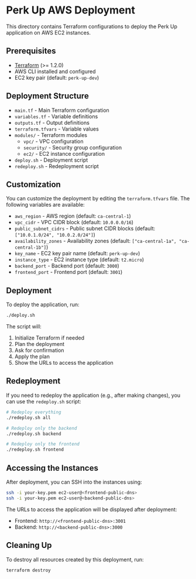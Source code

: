# Perk Up AWS Deployment

This directory contains Terraform configurations to deploy the Perk Up application on AWS EC2 instances.

## Prerequisites

- [Terraform](https://www.terraform.io/downloads.html) (>= 1.2.0)
- AWS CLI installed and configured
- EC2 key pair (default: `perk-up-dev`)

## Deployment Structure

- `main.tf` - Main Terraform configuration
- `variables.tf` - Variable definitions
- `outputs.tf` - Output definitions
- `terraform.tfvars` - Variable values
- `modules/` - Terraform modules
  - `vpc/` - VPC configuration
  - `security/` - Security group configuration
  - `ec2/` - EC2 instance configuration
- `deploy.sh` - Deployment script
- `redeploy.sh` - Redeployment script

## Customization

You can customize the deployment by editing the `terraform.tfvars` file. The following variables are available:

- `aws_region` - AWS region (default: `ca-central-1`)
- `vpc_cidr` - VPC CIDR block (default: `10.0.0.0/16`)
- `public_subnet_cidrs` - Public subnet CIDR blocks (default: `["10.0.1.0/24", "10.0.2.0/24"]`)
- `availability_zones` - Availability zones (default: `["ca-central-1a", "ca-central-1b"]`)
- `key_name` - EC2 key pair name (default: `perk-up-dev`)
- `instance_type` - EC2 instance type (default: `t2.micro`)
- `backend_port` - Backend port (default: `3000`)
- `frontend_port` - Frontend port (default: `3001`)

## Deployment

To deploy the application, run:

```bash
./deploy.sh
```

The script will:
1. Initialize Terraform if needed
2. Plan the deployment
3. Ask for confirmation
4. Apply the plan
5. Show the URLs to access the application

## Redeployment

If you need to redeploy the application (e.g., after making changes), you can use the `redeploy.sh` script:

```bash
# Redeploy everything
./redeploy.sh all

# Redeploy only the backend
./redeploy.sh backend

# Redeploy only the frontend
./redeploy.sh frontend
```

## Accessing the Instances

After deployment, you can SSH into the instances using:

```bash
ssh -i your-key.pem ec2-user@<frontend-public-dns>
ssh -i your-key.pem ec2-user@<backend-public-dns>
```

The URLs to access the application will be displayed after deployment:

- Frontend: `http://<frontend-public-dns>:3001`
- Backend: `http://<backend-public-dns>:3000`

## Cleaning Up

To destroy all resources created by this deployment, run:

```bash
terraform destroy
``` 